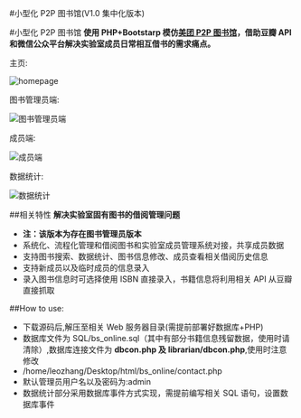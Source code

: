 #小型化 P2P 图书馆(V1.0 集中化版本)

#小型化 P2P 图书馆
**使用 PHP+Bootstarp 模仿[美团 P2P 图书馆](http://tech.meituan.com/mt-library-introduce.html)，借助豆瓣 API 和微信公众平台解决实验室成员日常相互借书的需求痛点。**

主页:

![homepage][1]

图书管理员端:

![图书管理员端][2]

成员端:

![成员端][3]

数据统计:

![数据统计][4]

##相关特性
**解决实验室固有图书的借阅管理问题**

 - **注：该版本为存在图书管理员版本**
 - 系统化、流程化管理和借阅图书和实验室成员管理系统对接，共享成员数据
 - 支持图书搜索、数据统计、图书信息修改、成员查看相关借阅历史信息
 - 支持新成员以及临时成员的信息录入
 - 录入图书信息时可选择使用 ISBN 直接录入，书籍信息将利用相关 API 从豆瓣直接抓取


  [1]: https://dn-leozhang2018.qbox.me/Screenshot%20from%202016-03-03%2012-05-13.png
  [2]: https://dn-leozhang2018.qbox.me/Screenshot%20from%202016-03-03%2011-50-48.png
  [3]: https://dn-leozhang2018.qbox.me/Screenshot%20from%202016-03-03%2012-03-57.png
  [4]: https://dn-leozhang2018.qbox.me/Screenshot%20from%202016-03-03%2012-06-29.png


##How to use:

 - 下载源码后,解压至相关 Web 服务器目录(需提前部署好数据库+PHP)
 - 数据库文件为 SQL/bs_online.sql（其中有部分书籍信息残留数据，使用时请清除）,数据库连接文件为 **dbcon.php 及 librarian/dbcon.php**,使用时注意修改
 - /home/leozhang/Desktop/html/bs_online/contact.php
 - 默认管理员用户名以及密码为:admin
 - 数据统计部分采用数据库事件方式实现，需提前编写相关 SQL 语句，设置数据库事件
